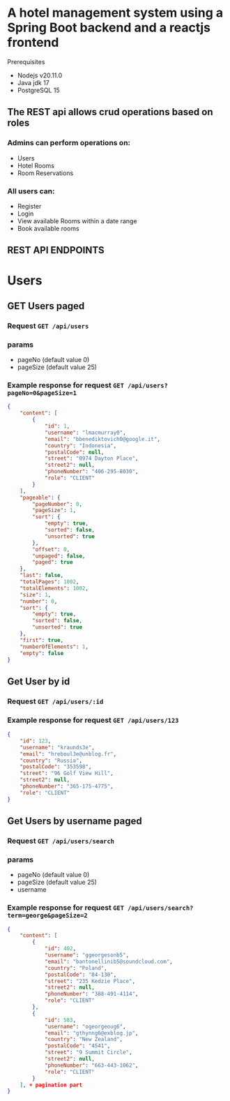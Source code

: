 # A hotel management system using a Spring Boot backend and a reactjs frontend 
Prerequisites
* Nodejs v20.11.0 
* Java jdk 17
* PostgreSQL 15
## The REST api allows crud operations based on roles
### Admins can perform operations on: 
* Users
* Hotel Rooms
* Room Reservations
### All users can:
* Register
* Login
* View available Rooms within a date range
* Book available rooms

## REST API ENDPOINTS
# Users
## GET Users paged
### Request `GET /api/users`
### params
* pageNo (default value 0)
* pageSize (default value 25)
### Example response for request `GET /api/users?pageNo=0&pageSize=1` 
```json
{
    "content": [
        {
            "id": 1,
            "username": "lmacmurray0",
            "email": "bbenediktovich0@google.it",
            "country": "Indonesia",
            "postalCode": null,
            "street": "0974 Dayton Place",
            "street2": null,
            "phoneNumber": "406-295-8030",
            "role": "CLIENT"
        }
    ],
    "pageable": {
        "pageNumber": 0,
        "pageSize": 1,
        "sort": {
            "empty": true,
            "sorted": false,
            "unsorted": true
        },
        "offset": 0,
        "unpaged": false,
        "paged": true
    },
    "last": false,
    "totalPages": 1002,
    "totalElements": 1002,
    "size": 1,
    "number": 0,
    "sort": {
        "empty": true,
        "sorted": false,
        "unsorted": true
    },
    "first": true,
    "numberOfElements": 1,
    "empty": false
}
```
## Get User by id 
### Request `GET /api/users/:id`
### Example response for request `GET /api/users/123`
```json
{
    "id": 123,
    "username": "kraunds3e",
    "email": "hreboul3e@unblog.fr",
    "country": "Russia",
    "postalCode": "353598",
    "street": "96 Golf View Hill",
    "street2": null,
    "phoneNumber": "365-175-4775",
    "role": "CLIENT"
}
```

## Get Users by username paged
### Request `GET /api/users/search`
### params
* pageNo (default value 0)
* pageSize (default value 25)
* username
### Example response for request `GET /api/users/search?term=george&pageSize=2`
```json
{
    "content": [
        {
            "id": 402,
            "username": "ggeorgesonb5",
            "email": "bantonellinib5@soundcloud.com",
            "country": "Poland",
            "postalCode": "84-130",
            "street": "235 Kedzie Place",
            "street2": null,
            "phoneNumber": "388-491-4114",
            "role": "CLIENT"
        },
        {
            "id": 583,
            "username": "ogeorgeoug6",
            "email": "gthynng6@exblog.jp",
            "country": "New Zealand",
            "postalCode": "4541",
            "street": "9 Summit Circle",
            "street2": null,
            "phoneNumber": "663-443-1062",
            "role": "CLIENT"
        }
    ], + pagination part 
}
```



